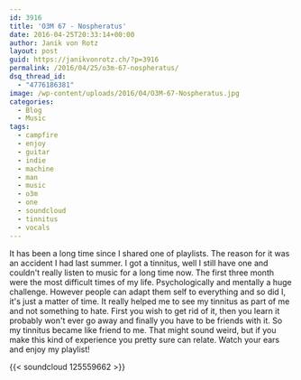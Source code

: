 ```yaml
---
id: 3916
title: 'O3M 67 - Nospheratus'
date: 2016-04-25T20:33:14+00:00
author: Janik von Rotz
layout: post
guid: https://janikvonrotz.ch/?p=3916
permalink: /2016/04/25/o3m-67-nospheratus/
dsq_thread_id:
  - "4776186381"
image: /wp-content/uploads/2016/04/O3M-67-Nospheratus.jpg
categories:
  - Blog
  - Music
tags:
  - campfire
  - enjoy
  - guitar
  - indie
  - machine
  - man
  - music
  - o3m
  - one
  - soundcloud
  - tinnitus
  - vocals
---
```

It has been a long time since I shared one of playlists. The reason for it was an accident I had last summer. I got a tinnitus, well I still have one and couldn't really listen to music for a long time now. The first three month were the most difficult times of my life. Psychologically and mentally a huge challenge. However people can adapt them self to everything and so did I, it's just a matter of time. It really helped me to see my tinnitus as part of me and not something to hate. First you wish to get rid of it, then you learn it probably won't ever go away and finally you have to be friends with it. So my tinnitus became like friend to me. That might sound weird, but if you make this kind of experience you pretty sure can relate. Watch your ears and enjoy my playlist!

{{< soundcloud 125559662 >}}